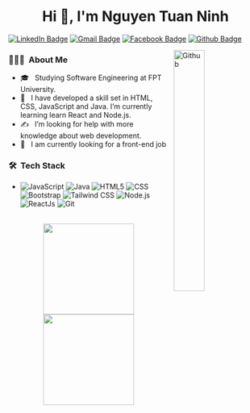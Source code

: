 <h1 align="center">Hi 👋, I'm Nguyen Tuan Ninh</h1>

[![LinkedIn Badge](https://img.shields.io/badge/LinkedIn-0071ab?style=flat-square&logo=LinkedIn&link=https://www.linkedin.com/in/ninh-nguyen-tuan-30a3b6215/)](https://www.linkedin.com/in/ninh-nguyen-tuan-30a3b6215/)
[![Gmail Badge](https://img.shields.io/badge/Gmail-d14836?style=flat-square&logo=Gmail&logoColor=white&link=mailto:nguyentuanninh02@gmail.com)](mailto:nguyentuanninh02@gmail.com)
[![Facebook Badge](https://img.shields.io/badge/facebook-1877f2?style=flat-square&logo=facebook&logoColor=white&link=https://www.facebook.com/tuan.ninh.nguyen30/)](https://www.facebook.com/tuan.ninh.nguyen30/)
[![Github Badge](https://img.shields.io/badge/Github-000000?style=flat-square&logo=github&logoColor=white&link=https://github.com/nguyentuanninh)](https://github.com/nguyentuanninh)

<img width="35%" style="margin-left: 10px" align="right" alt="Github" src="https://user-images.githubusercontent.com/48678280/88862734-4903af80-d201-11ea-968b-9c939d88a37c.gif" />
<h3> 👨🏻‍💻 &nbsp;About Me </h3>

-   🎓 &nbsp; Studying Software Engineering at FPT University.
-   🤔 &nbsp; I have developed a skill set in HTML, CSS, JavaScript and Java. I’m currently learning learn React and Node.js.
-   ✍️ &nbsp;  I’m looking for help with more knowledge about web development.
-   💼 &nbsp; I am currently looking for a front-end job


<h3> 🛠 &nbsp;Tech Stack</h3>

-
    ![JavaScript](https://img.shields.io/badge/-JavaScript-333333?style=flat&logo=JavaScript)
    ![Java](https://img.shields.io/badge/-Java-333333?style=flat&logo=java&logoColor=007396)
    ![HTML5](https://img.shields.io/badge/-HTML5-333333?style=flat&logo=HTML5)
    ![CSS](https://img.shields.io/badge/-CSS-333333?style=flat&logo=CSS3&logoColor=1572B6)
    ![Bootstrap](https://img.shields.io/badge/-Bootstrap-333333?style=flat&logo=bootstrap&logoColor=563D7C)
    ![Tailwind CSS](https://img.shields.io/static/v1?style=flat&message=Tailwind+CSS&color=333333&logo=Tailwind+CSS&logoColor=06B6D4&label=)
    ![Node.js](https://img.shields.io/badge/-Node.js-333333?style=flat&logo=node.js)
    ![ReactJs](https://img.shields.io/badge/-ReactJs-333333?logo=react&style=flat)
    ![Git](https://img.shields.io/badge/-Git-333333?style=flat&logo=git)

<br/>

<div align="center">
<a href="https://github.com/nguyentuanninh">
  <img height="180em" src="https://github-readme-stats.vercel.app/api?username=nguyentuanninh&theme=buefy&show_icons=true" />
  <img height="180em" src="https://github-readme-stats.vercel.app/api/top-langs/?username=nguyentuanninh&theme=buefy&layout=compact" />
</a>
</div>
